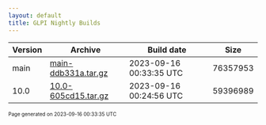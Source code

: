 ```yaml
---
layout: default
title: GLPI Nightly Builds
---
```


Version|Archive|Build date|Size
---|---|---|---
main|[main-ddb331a.tar.gz](main-ddb331a.tar.gz)|2023-09-16 00:33:35 UTC|76357953
10.0|[10.0-605cd15.tar.gz](10.0-605cd15.tar.gz)|2023-09-16 00:24:56 UTC|59396989

<font size="1">Page generated on 2023-09-16 00:33:35 UTC</font>
